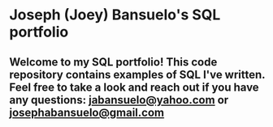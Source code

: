 # Joseph (Joey) Bansuelo's SQL portfolio

## Welcome to my SQL portfolio! This code repository contains examples of SQL I've written. Feel free to take a look and reach out if you have any questions: jabansuelo@yahoo.com or josephabansuelo@gmail.com
